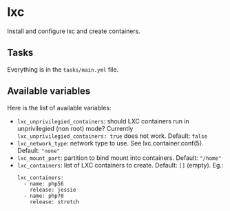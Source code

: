 # lxc

Install and configure lxc and create containers.

## Tasks

Everything is in the `tasks/main.yml` file.

## Available variables

Here is the list of available variables:

* `lxc_unprivilegied_containers`: should LXC containers run in unprivilegied (non root) mode? Currently `lxc_unprivilegied_containers: true` does not work. Default: `false`
* `lxc_network_type`: network type to use. See lxc.container.conf(5). Default: `"none"`
* `lxc_mount_part`: partition to bind mount into containers. Default: `"/home"`
* `lxc_containers`: list of LXC containers to create. Default: `[]` (empty).
  Eg.:
  ```
  lxc_containers:
    - name: php56
      release: jessie
    - name: php70
      release: stretch
   ```
